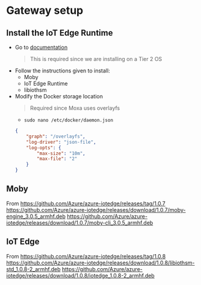 # Gateway setup

## Install the IoT Edge Runtime

* Go to [documentation](https://docs.microsoft.com/en-us/azure/iot-edge/how-to-install-iot-edge-linux#install-a-specific-runtime-version)
    > This is required since we are installing on a Tier 2 OS
* Follow the instructions given to install:
    * Moby
    * IoT Edge Runtime
    * libiothsm
* Modify the Docker storage location
    > Required since Moxa uses overlayfs
    * `sudo nano /etc/docker/daemon.json`
    ```json
    {
        "graph": "/overlayfs",
        "log-driver": "json-file",
        "log-opts": {
            "max-size": "10m",
            "max-file": "2"
        }
    }
    ```

## Moby
From https://github.com/Azure/azure-iotedge/releases/tag/1.0.7
https://github.com/Azure/azure-iotedge/releases/download/1.0.7/moby-engine_3.0.5_armhf.deb
https://github.com/Azure/azure-iotedge/releases/download/1.0.7/moby-cli_3.0.5_armhf.deb

## IoT Edge
From https://github.com/Azure/azure-iotedge/releases/tag/1.0.8
https://github.com/Azure/azure-iotedge/releases/download/1.0.8/libiothsm-std_1.0.8-2_armhf.deb
https://github.com/Azure/azure-iotedge/releases/download/1.0.8/iotedge_1.0.8-2_armhf.deb
